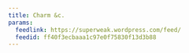 ```yaml
---
title: Charm &c.
params:
  feedlink: https://superweak.wordpress.com/feed/
  feedid: ff40f3ecbaaa1c97e0f75830f13d3b88
---
```

